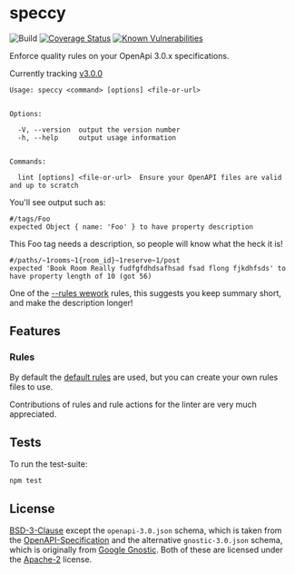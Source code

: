 # speccy

![Build](https://img.shields.io/travis/wework/speccy/master.svg)
[![Coverage Status](https://coveralls.io/repos/github/wework/speccy/badge.svg?branch=master)](https://coveralls.io/github/wework/speccy?branch=master)
[![Known Vulnerabilities](https://snyk.io/test/npm/speccy/badge.svg)](https://snyk.io/test/npm/speccy)

Enforce quality rules on your OpenApi 3.0.x specifications.

Currently tracking [v3.0.0](https://github.com/OAI/OpenAPI-Specification/blob/master/versions/3.0.0.md)

```
Usage: speccy <command> [options] <file-or-url>


Options:

  -V, --version  output the version number
  -h, --help     output usage information


Commands:

  lint [options] <file-or-url>  Ensure your OpenAPI files are valid and up to scratch
```

You'll see output such as:

```
#/tags/Foo
expected Object { name: 'Foo' } to have property description
```

This Foo tag needs a description, so people will know what the heck it is!

```
#/paths/~1rooms~1{room_id}~1reserve~1/post
expected 'Book Room Really fudfgfdhdsafhsad fsad flong fjkdhfsds' to have property length of 10 (got 56)
```

One of the [--rules wework] rules, this suggests you keep summary short, and make the description longer!

## Features

### Rules

By default the [default rules] are used, but you can create your own rules files to use.

Contributions of rules and rule actions for the linter are very much appreciated.

## Tests

To run the test-suite:

```shell
npm test
```

## License

[BSD-3-Clause](LICENSE) except the `openapi-3.0.json` schema, which is taken from the [OpenAPI-Specification](https://github.com/OAI/OpenAPI-Specification/blob/49e784d7b7800da8732103aa3ac56bc7ccde5cfb/schemas/v3.0/schema.yaml) and the alternative `gnostic-3.0.json` schema, which is originally from [Google Gnostic](https://github.com/googleapis/gnostic/blob/master/OpenAPIv3/openapi-3.0.json). Both of these are licensed under the [Apache-2](http://www.apache.org/licenses/LICENSE-2.0) license.

[swagger2openapi]: https://github.com/Mermade/swagger2openapi/
[Mike Ralphson]: https://twitter.com/PermittedSoc/
[default rules]: https://github.com/wework/speccy/blob/master/rules/default.json
[--rules wework]: https://github.com/wework/speccy/blob/master/rules/wework.json
